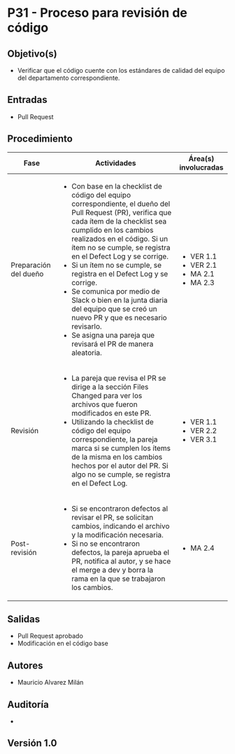 
# P31 - Proceso para revisión de código

## Objetivo(s)

- Verificar que el código cuente con los estándares de calidad del equipo del departamento correspondiente.

## Entradas

- Pull Request

## Procedimiento


<table>
  <thead>
    <th>Fase</th>
    <th>Actividades</th>
    <th>Área(s) involucradas</th>
  </thead>

  <tbody>
    <tr>
      <td>Preparación del dueño</td>
      <td>
        <ul align="left">
          <li>Con base en la checklist de código del equipo correspondiente, el dueño del Pull Request (PR), verifica que cada ítem de la checklist sea cumplido en los cambios realizados en el código. Si un ítem no se cumple, se registra en el Defect Log y se corrige.</li>
          <li>Si un ítem no se cumple, se registra en el Defect Log y se corrige.</li>
          <li>Se comunica por medio de Slack o bien en la junta diaria del equipo que se creó un nuevo PR y que es necesario revisarlo.</li>
          <li>Se asigna una pareja que revisará el PR de manera aleatoria.</li>
        </ul>
      </td>
      <td>
        <ul>
          <li>VER 1.1</li>
          <li>VER 2.1</li>
          <li>MA 2.1</li>
          <li>MA 2.3</li>
        </ul>
      </td>
    </tr>
    <tr>
      <td>Revisión</td>
      <td>
        <ul align="left">
          <li>La pareja que revisa el PR se dirige a la sección Files Changed para ver los archivos que fueron modificados en este PR.</li>
          <li>Utilizando la checklist de código del equipo correspondiente, la pareja marca si se cumplen los ítems de la misma en los cambios hechos por el autor del PR. Si algo no se cumple, se registra en el Defect Log.</li>
        </ul>
      </td>
      <td>
        <ul>
          <li>VER 1.1</li>
          <li>VER 2.2</li>
          <li>VER 3.1</li>
        </ul>
      </td>
    </tr>
    <tr>
      <td>Post-revisión</td>
      <td>
        <ul align="left">
          <li>Si se encontraron defectos al revisar el PR, se solicitan cambios, indicando el archivo y la modificación necesaria.</li>
          <li>Si no se encontraron defectos, la pareja aprueba el PR, notifica al autor, y se hace el merge a dev y borra la rama en la que se trabajaron los cambios.</li>
        </ul>
      </td>
      <td>
        <ul>
          <li>MA 2.4</li>
        </ul>
      </td>
    </tr>
  </tbody>
</table>

## Salidas

- Pull Request aprobado
- Modificación en el código base

## Autores

- Mauricio Alvarez Milán

## Auditoría

- 

## Versión 1.0
